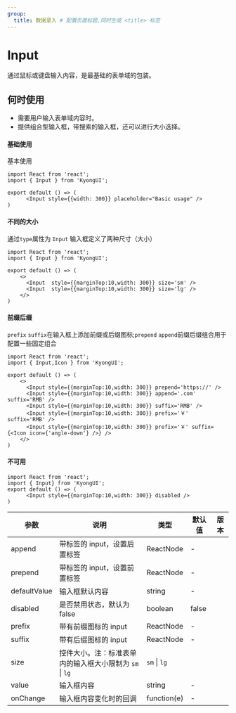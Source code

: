 ```yaml
---
group:
  title: 数据录入 # 配置页面标题,同时生成 <title> 标签
---
```

# Input
通过鼠标或键盘输入内容，是最基础的表单域的包装。

## 何时使用
- 需要用户输入表单域内容时。
- 提供组合型输入框，带搜索的输入框，还可以进行大小选择。
#### 基础使用
基本使用
```tsx
import React from 'react';
import { Input } from 'KyongUI';

export default () => (
      <Input style={{width: 300}} placeholder="Basic usage" />
)
```
#### 不同的大小
通过`type`属性为 `Input` 输入框定义了两种尺寸（大小）
```tsx
import React from 'react';
import { Input } from 'KyongUI';

export default () => (
    <>
      <Input  style={{marginTop:10,width: 300}} size='sm' />
      <Input  style={{marginTop:10,width: 300}} size='lg' />
    </>
)
```
#### 前缀后缀
 `prefix` `suffix`在输入框上添加前缀或后缀图标;`prepend` `append`前缀后缀组合用于配置一些固定组合
```tsx
import React from 'react';
import { Input,Icon } from 'KyongUI';

export default () => (
    <>
      <Input style={{marginTop:10,width: 300}} prepend='https://' />
      <Input style={{marginTop:10,width: 300}} append='.com' suffix='RMB' />
      <Input style={{marginTop:10,width: 300}} suffix='RMB' />
      <Input style={{marginTop:10,width: 300}} prefix='￥' suffix='RMB' />
      <Input style={{marginTop:10,width: 300}} prefix='￥' suffix={<Icon icon={'angle-down'} />} />
    </>
)
```

#### 不可用

```tsx
import React from 'react';
import { Input} from 'KyongUI';
export default () => (     
      <Input style={{marginTop:10,width: 300}} disabled />
)
```
| 参数 | 说明 | 类型 | 默认值 | 版本 |
| --- | --- | --- | --- | --- |
| append | 带标签的 input，设置后置标签 | ReactNode | - |  |
| prepend | 带标签的 input，设置前置标签 | ReactNode | - |  |
| defaultValue | 输入框默认内容 | string | - |  |
| disabled | 是否禁用状态，默认为 false | boolean | false |  |
| prefix | 带有前缀图标的 input | ReactNode | - |  |
| suffix | 带有后缀图标的 input | ReactNode | - |  |
| size | 控件大小。注：标准表单内的输入框大小限制为 `sm` \| `lg` |`sm` \| `lg` |  |
| value | 输入框内容 | string | - |  |
| onChange | 输入框内容变化时的回调 | function(e) | - |  |